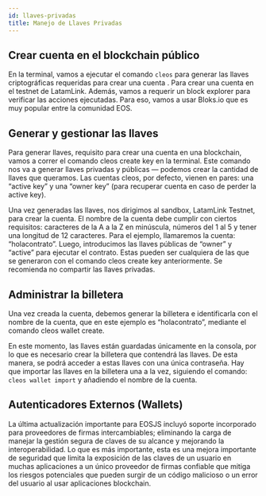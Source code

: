 ```yaml
---
id: llaves-privadas
title: Manejo de Llaves Privadas
---
```


## Crear cuenta en el blockchain público
En la terminal, vamos a ejecutar el comando `cleos` para generar las llaves criptográficas requeridas para crear una cuenta . Para crear una cuenta en el testnet de LatamLink. Además, vamos a requerir un block explorer para verificar las acciones ejecutadas. Para eso, vamos a usar Bloks.io que es muy popular entre la comunidad EOS.


## Generar y gestionar las llaves
Para generar llaves, requisito para crear una cuenta en una blockchain, vamos a correr el comando cleos create key en la terminal. Este comando nos va a generar llaves privadas y públicas — podemos crear la cantidad de llaves que queramos. Las cuentas cleos, por defecto, vienen en pares: una “active key” y una “owner key” (para recuperar cuenta en caso de perder la active key).

Una vez generadas las llaves, nos dirigimos al sandbox, LatamLink Testnet, para crear la cuenta. El nombre de la cuenta debe cumplir con ciertos requisitos: caracteres de la A a la Z en minúscula, números del 1 al 5 y tener una longitud de 12 caracteres. Para el ejemplo, llamaremos la cuenta: “holacontrato”.
Luego, introducimos las llaves públicas de “owner” y “active” para ejecutar el contrato. Estas pueden ser cualquiera de las que se generaron con el comando cleos create key anteriormente. Se recomienda no compartir las llaves privadas.


## Administrar la billetera
Una vez creada la cuenta, debemos generar la billetera e identificarla con el nombre de la cuenta, que en este ejemplo es “holacontrato”, mediante el comando cleos wallet create.

En este momento, las llaves están guardadas únicamente en la consola, por lo que es necesario crear la billetera que contendrá las llaves. De esta manera, se podrá acceder a estas llaves con una única contraseña. Hay que importar las llaves en la billetera una a la vez, siguiendo el comando: `cleos wallet import` y añadiendo el nombre de la cuenta.

## Autenticadores Externos (Wallets)

La última actualización importante para EOSJS incluyó soporte incorporado para proveedores de firmas intercambiables; eliminando la carga de manejar la gestión segura de claves de su alcance y mejorando la interoperabilidad. Lo que es más importante, esta es una mejora importante de seguridad que limita la exposición de las claves de un usuario en muchas aplicaciones a un único proveedor de firmas confiable que mitiga los riesgos potenciales que pueden surgir de un código malicioso o un error del usuario al usar aplicaciones blockchain.
